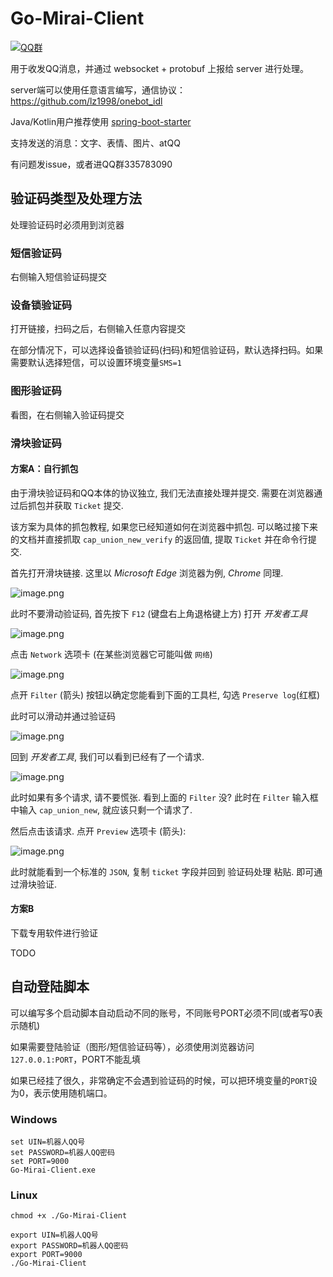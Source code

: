 # Go-Mirai-Client

[![QQ群](https://img.shields.io/static/v1?label=QQ%E7%BE%A4&message=335783090&color=blue)](https://jq.qq.com/?_wv=1027&k=B7Of3GMZ)

用于收发QQ消息，并通过 websocket + protobuf 上报给 server 进行处理。

server端可以使用任意语言编写，通信协议：https://github.com/lz1998/onebot_idl

Java/Kotlin用户推荐使用 [spring-boot-starter](https://github.com/protobufbot/pbbot-spring-boot-starter)

支持发送的消息：文字、表情、图片、atQQ

有问题发issue，或者进QQ群335783090

## 验证码类型及处理方法

处理验证码时必须用到浏览器

### 短信验证码

右侧输入短信验证码提交

### 设备锁验证码

打开链接，扫码之后，右侧输入任意内容提交

在部分情况下，可以选择设备锁验证码(扫码)和短信验证码，默认选择扫码。如果需要默认选择短信，可以设置环境变量`SMS=1`

### 图形验证码

看图，在右侧输入验证码提交

### 滑块验证码

#### 方案A：自行抓包

由于滑块验证码和QQ本体的协议独立, 我们无法直接处理并提交. 需要在浏览器通过后抓包并获取 `Ticket` 提交.

该方案为具体的抓包教程, 如果您已经知道如何在浏览器中抓包. 可以略过接下来的文档并直接抓取 `cap_union_new_verify` 的返回值, 提取 `Ticket` 并在命令行提交.

首先打开滑块链接. 这里以 *Microsoft Edge* 浏览器为例, *Chrome* 同理. 

![image.png](https://i.loli.net/2020/12/27/otk9Hz7lBCaRFMV.png)

此时不要滑动验证码, 首先按下 `F12` (键盘右上角退格键上方) 打开 *开发者工具*

![image.png](https://i.loli.net/2020/12/27/JDioadLPwcKWpt1.png)

点击 `Network` 选项卡 (在某些浏览器它可能叫做 `网络`)

![image.png](https://i.loli.net/2020/12/27/qEzTB5jrDZUWSwp.png)

点开 `Filter` (箭头) 按钮以确定您能看到下面的工具栏, 勾选 `Preserve log`(红框)

此时可以滑动并通过验证码

![image.png](https://i.loli.net/2020/12/27/Id4hxzyDprQuF2G.png)

回到 *开发者工具*, 我们可以看到已经有了一个请求.

![image.png](https://i.loli.net/2020/12/27/3C6Y2XVKBRv1z9E.png)

此时如果有多个请求, 请不要慌张. 看到上面的 `Filter` 没? 此时在 `Filter` 输入框中输入 `cap_union_new`, 就应该只剩一个请求了.

然后点击该请求. 点开 `Preview` 选项卡 (箭头):  

![image.png](https://i.loli.net/2020/12/27/P1VtxRWpjY8524Z.png)

此时就能看到一个标准的 `JSON`, 复制 `ticket` 字段并回到 验证码处理 粘贴. 即可通过滑块验证.

#### 方案B

下载专用软件进行验证

TODO


## 自动登陆脚本

可以编写多个启动脚本自动启动不同的账号，不同账号PORT必须不同(或者写0表示随机)

如果需要登陆验证（图形/短信验证码等），必须使用浏览器访问`127.0.0.1:PORT`，PORT不能乱填

如果已经挂了很久，非常确定不会遇到验证码的时候，可以把环境变量的`PORT`设为0，表示使用随机端口。

### Windows

```shell
set UIN=机器人QQ号
set PASSWORD=机器人QQ密码
set PORT=9000
Go-Mirai-Client.exe
```

### Linux
```shell
chmod +x ./Go-Mirai-Client

export UIN=机器人QQ号
export PASSWORD=机器人QQ密码
export PORT=9000
./Go-Mirai-Client
```
